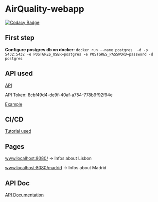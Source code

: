 # AirQuality-webapp

[![Codacy Badge](https://api.codacy.com/project/badge/Grade/82f0c76c611544da85fc736228288600)](https://www.codacy.com/manual/tomas99batista/AirQuality-WebApp?utm_source=github.com&amp;utm_medium=referral&amp;utm_content=tomas99batista/AirQuality-WebApp&amp;utm_campaign=Badge_Grade)

## First step
**Configure postgres db on docker:** ```docker run --name postgres  -d -p 5432:5432 -e POSTGRES_USER=postgres -e POSTGRES_PASSWORD=password -d postgres```

## API used
[API](https://api-docs.airvisual.com/?version=latest)

API Token: 8cbf49d4-de9f-40af-a754-778b9f92f94e

[Example](https://api.waqi.info/feed/beijing/?token=41b33a02bd2d16e5f587310917b819e826cdbb58)

## CI/CD 
[Tutorial used](https://medium.com/faun/continuous-integration-of-java-project-with-github-actions-7a8a0e8246ef)

## Pages
www.localhost:8080/ -> Infos about Lisbon

www.localhost:8080/madrid -> Infos about Madrid

## API Doc
[API Documentation](https://documenter.getpostman.com/view/9124304/SzYgSbE4?version=latest)

